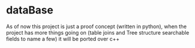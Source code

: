 # dataBase


As of now this project is just a proof concept (written in python), when the project has more things going on (table joins and Tree structure searchable fields to name a few) it will be ported over c++
